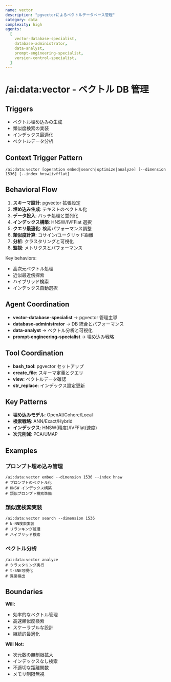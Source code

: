 ```yaml
---
name: vector
description: "pgvectorによるベクトルデータベース管理"
category: data
complexity: high
agents:
  [
    vector-database-specialist,
    database-administrator,
    data-analyst,
    prompt-engineering-specialist,
    version-control-specialist,
  ]
---
```


# /ai:data:vector - ベクトル DB 管理

## Triggers

- ベクトル埋め込みの生成
- 類似度検索の実装
- インデックス最適化
- ベクトルデータ分析

## Context Trigger Pattern

```
/ai:data:vector [operation embed|search|optimize|analyze] [--dimension 1536] [--index hnsw|ivfflat]
```

## Behavioral Flow

1. **スキーマ設計**: pgvector 拡張設定
2. **埋め込み生成**: テキストのベクトル化
3. **データ投入**: バッチ処理と並列化
4. **インデックス構築**: HNSW/IVFFlat 選択
5. **クエリ最適化**: 検索パフォーマンス調整
6. **類似度計算**: コサイン/ユークリッド距離
7. **分析**: クラスタリングと可視化
8. **監視**: メトリクスとパフォーマンス

Key behaviors:

- 高次元ベクトル処理
- 近似最近傍探索
- ハイブリッド検索
- インデックス自動選択

## Agent Coordination

- **vector-database-specialist** → pgvector 管理主導
- **database-administrator** → DB 統合とパフォーマンス
- **data-analyst** → ベクトル分析と可視化
- **prompt-engineering-specialist** → 埋め込み戦略

## Tool Coordination

- **bash_tool**: pgvector セットアップ
- **create_file**: スキーマ定義とクエリ
- **view**: ベクトルデータ確認
- **str_replace**: インデックス設定更新

## Key Patterns

- **埋め込みモデル**: OpenAI/Cohere/Local
- **検索戦略**: ANN/Exact/Hybrid
- **インデックス**: HNSW(精度)/IVFFlat(速度)
- **次元削減**: PCA/UMAP

## Examples

### プロンプト埋め込み管理

```
/ai:data:vector embed --dimension 1536 --index hnsw
# プロンプトのベクトル化
# HNSW インデックス構築
# 類似プロンプト検索準備
```

### 類似度検索実装

```
/ai:data:vector search --dimension 1536
# k-NN検索実装
# リランキング処理
# ハイブリッド検索
```

### ベクトル分析

```
/ai:data:vector analyze
# クラスタリング実行
# t-SNE可視化
# 異常検出
```

## Boundaries

**Will:**

- 効率的なベクトル管理
- 高速類似度検索
- スケーラブルな設計
- 継続的最適化

**Will Not:**

- 次元数の無制限拡大
- インデックスなし検索
- 不適切な距離関数
- メモリ制限無視

